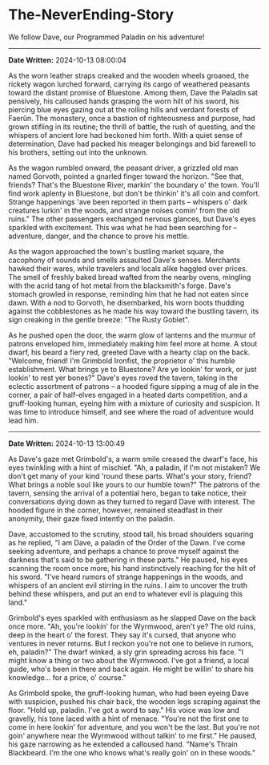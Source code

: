 # The-NeverEnding-Story

We follow Dave, our Programmed Paladin on his adventure!

---

**Date Written:** 2024-10-13 08:00:04

As the worn leather straps creaked and the wooden wheels groaned, the rickety wagon lurched forward, carrying its cargo of weathered peasants toward the distant promise of Bluestone. Among them, Dave the Paladin sat pensively, his calloused hands grasping the worn hilt of his sword, his piercing blue eyes gazing out at the rolling hills and verdant forests of Faerûn. The monastery, once a bastion of righteousness and purpose, had grown stifling in its routine; the thrill of battle, the rush of questing, and the whispers of ancient lore had beckoned him forth. With a quiet sense of determination, Dave had packed his meager belongings and bid farewell to his brothers, setting out into the unknown.

As the wagon rumbled onward, the peasant driver, a grizzled old man named Gorvoth, pointed a gnarled finger toward the horizon. "See that, friends? That's the Bluestone River, markin' the boundary o' the town. You'll find work aplenty in Bluestone, but don't be thinkin' it's all coin and comfort. Strange happenings 'ave been reported in them parts – whispers o' dark creatures lurkin' in the woods, and strange noises comin' from the old ruins." The other passengers exchanged nervous glances, but Dave's eyes sparkled with excitement. This was what he had been searching for – adventure, danger, and the chance to prove his mettle.

As the wagon approached the town's bustling market square, the cacophony of sounds and smells assaulted Dave's senses. Merchants hawked their wares, while travelers and locals alike haggled over prices. The smell of freshly baked bread wafted from the nearby ovens, mingling with the acrid tang of hot metal from the blacksmith's forge. Dave's stomach growled in response, reminding him that he had not eaten since dawn. With a nod to Gorvoth, he disembarked, his worn boots thudding against the cobblestones as he made his way toward the bustling tavern, its sign creaking in the gentle breeze: "The Rusty Goblet".

As he pushed open the door, the warm glow of lanterns and the murmur of patrons enveloped him, immediately making him feel more at home. A stout dwarf, his beard a fiery red, greeted Dave with a hearty clap on the back. "Welcome, friend! I'm Grimbold Ironfist, the proprietor o' this humble establishment. What brings ye to Bluestone? Are ye lookin' for work, or just lookin' to rest yer bones?" Dave's eyes roved the tavern, taking in the eclectic assortment of patrons – a hooded figure sipping a mug of ale in the corner, a pair of half-elves engaged in a heated darts competition, and a gruff-looking human, eyeing him with a mixture of curiosity and suspicion. It was time to introduce himself, and see where the road of adventure would lead him.

---

**Date Written:** 2024-10-13 13:00:49

As Dave's gaze met Grimbold's, a warm smile creased the dwarf's face, his eyes twinkling with a hint of mischief. "Ah, a paladin, if I'm not mistaken? We don't get many of your kind 'round these parts. What's your story, friend? What brings a noble soul like yours to our humble town?" The patrons of the tavern, sensing the arrival of a potential hero, began to take notice, their conversations dying down as they turned to regard Dave with interest. The hooded figure in the corner, however, remained steadfast in their anonymity, their gaze fixed intently on the paladin.

Dave, accustomed to the scrutiny, stood tall, his broad shoulders squaring as he replied, "I am Dave, a paladin of the Order of the Dawn. I've come seeking adventure, and perhaps a chance to prove myself against the darkness that's said to be gathering in these parts." He paused, his eyes scanning the room once more, his hand instinctively reaching for the hilt of his sword. "I've heard rumors of strange happenings in the woods, and whispers of an ancient evil stirring in the ruins. I aim to uncover the truth behind these whispers, and put an end to whatever evil is plaguing this land."

Grimbold's eyes sparkled with enthusiasm as he slapped Dave on the back once more. "Ah, you're lookin' for the Wyrmwood, aren't ye? The old ruins, deep in the heart o' the forest. They say it's cursed, that anyone who ventures in never returns. But I reckon you're not one to believe in rumors, eh, paladin?" The dwarf winked, a sly grin spreading across his face. "I might know a thing or two about the Wyrmwood. I've got a friend, a local guide, who's been in there and back again. He might be willin' to share his knowledge... for a price, o' course."

As Grimbold spoke, the gruff-looking human, who had been eyeing Dave with suspicion, pushed his chair back, the wooden legs scraping against the floor. "Hold up, paladin. I've got a word to say." His voice was low and gravelly, his tone laced with a hint of menace. "You're not the first one to come in here lookin' for adventure, and you won't be the last. But you're not goin' anywhere near the Wyrmwood without talkin' to me first." He paused, his gaze narrowing as he extended a calloused hand. "Name's Thrain Blackbeard. I'm the one who knows what's really goin' on in these woods."
